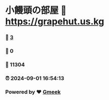 # 小饅頭の部屋 :link: https://grapehut.us.kg 
### :page_facing_up: [3](https://grapehut.us.kg/tag.html) 
### :speech_balloon: 0 
### :hibiscus: 11304 
### :alarm_clock: 2024-09-01 16:54:13 
### Powered by :heart: [Gmeek](https://github.com/Meekdai/Gmeek)
